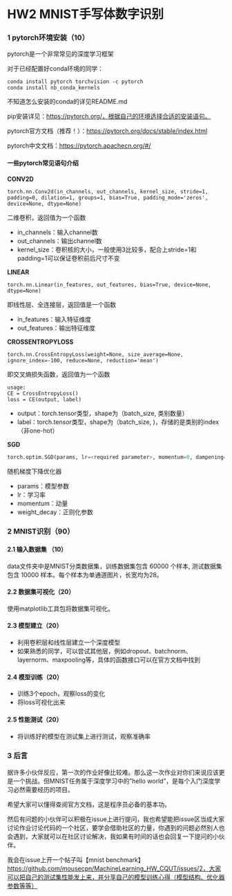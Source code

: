# HW2 MNIST手写体数字识别

### 1 pytorch环境安装（10）

pytorch是一个非常常见的深度学习框架

对于已经配置好conda环境的同学：

```script
conda install pytorch torchvision -c pytorch
conda install nb_conda_kernels
```

不知道怎么安装的conda的详见README.md

pip安装详见：https://pytorch.org/，根据自己的环境选择合适的安装语句。

pytorch官方文档（推荐！）：https://pytorch.org/docs/stable/index.html

pytorch中文文档：https://pytorch.apachecn.org/#/

#### 一些pytorch常见语句介绍

**CONV2D**

```
torch.nn.Conv2d(in_channels, out_channels, kernel_size, stride=1, padding=0, dilation=1, groups=1, bias=True, padding_mode='zeros', device=None, dtype=None)
```

二维卷积，返回值为一个函数

- in_channels：输入channel数
- out_channels：输出channel数
- kernel_size：卷积核的大小，一般使用3比较多，配合上stride=1和padding=1可以保证卷积前后尺寸不变

**LINEAR**

```
torch.nn.Linear(in_features, out_features, bias=True, device=None, dtype=None)
```

即线性层、全连接层，返回值是一个函数

- in_features：输入特征维度
- out_features：输出特征维度

**CROSSENTROPYLOSS**

```
torch.nn.CrossEntropyLoss(weight=None, size_average=None, ignore_index=-100, reduce=None, reduction='mean')
```

即交叉熵损失函数，返回值为一个函数

```
usage:
CE = CrossEntropyLoss()
loss = CE(output, label)
```

- output：torch.tensor类型，shape为（batch_size, 类别数量）
- label：torch.tensor类型，shape为（batch_size, )，存储的是类别的index（非one-hot）

**SGD**

```python
torch.optim.SGD(params, lr=<required parameter>, momentum=0, dampening=0, weight_decay=0, nesterov=False)
```

随机梯度下降优化器

- params：模型参数
- lr：学习率
- momentum：动量
- weight_decay：正则化参数

### 2 MNIST识别（90）

#### 2.1 输入数据集 （10）

data文件夹中是MNIST分类数据集，训练数据集包含 60000 个样本, 测试数据集包含 10000 样本。每个样本为单通道图片，长宽均为28。

#### 2.2 数据集可视化（20）

使用matplotlib工具包将数据集可视化。

#### 2.3 模型建立（20）

- 利用卷积层和线性层建立一个深度模型
- 如果熟悉的同学，可以尝试其他层，例如dropout、batchnorm、layernorm、maxpooling等，具体的函数接口可以在官方文档中找到

#### 2.4 模型训练（20）

- 训练3个epoch，观察loss的变化
- 将loss可视化出来

#### 2.5 性能测试（20）

- 将训练好的模型在测试集上进行测试，观察准确率

### 3 后言

据许多小伙伴反应，第一次的作业好像比较难。那么这一次作业对你们来说应该更是一个挑战。但MNIST任务属于深度学习中的”hello world”，是每个入门深度学习必然需要经历的项目。

希望大家可以懂得查阅官方文档，这是程序员必备的基本功。

然后有问题的小伙伴可以积极在issue上进行提问，我也希望能把issue区当成大家讨论作业讨论代码的一个社区，要学会借助社区的力量，你遇到的问题必然别人也会遇到，大家就可以在社区讨论解决，我如果有时间的话也会回复一下提问的小伙伴。

我会在issue上开一个帖子叫【mnist benchmark】https://github.com/mousecpn/MachineLearning_HW_CQUT/issues/2，大家可以把自己的测试集性能发上来，并分享自己的模型训练心得（模型结构、优化器参数等等）
